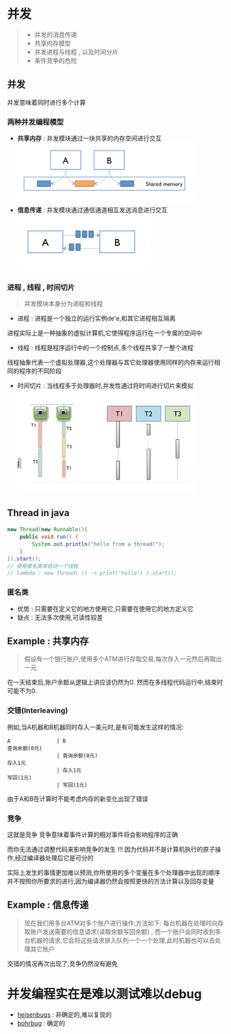 # 并发
> - 并发的消息传递
> - 共享内存模型
> - 并发进程与线程 , 以及时间分片
> - 条件竞争的危险

## 并发
并发意味着同时进行多个计算

### 两种并发编程模型
- **共享内存** : 并发模块通过一块共享的内存空间进行交互
![](./images/2023-11-20-20-01-22.png)
- **信息传递** : 并发模块通过通信通道相互发送消息进行交互
![](./images/2023-11-20-20-02-57.png)

### 进程 , 线程  , 时间切片
> 并发模块本身分为进程和线程

- 进程 : 进程是一个独立的运行实例de'e,和其它进程相互隔离

进程实际上是一种抽象的虚拟计算机,它使得程序运行在一个专属的空间中

- 线程 : 线程是程序运行中的一个控制点,多个线程共享了一整个进程

线程抽象代表一个虚拟处理器,这个处理器与其它处理器使用同样的内存来运行相同的程序的不同阶段

- 时间切片 : 当线程多于处理器时,并发性通过将时间进行切片来模拟
![](./images/2023-11-20-20-18-13.png)

## Thread in java
```java
new Thread(new Runnable(){
    public void run() {
        System.out.println("hello from a thread!");
    }
}).start();
// 使用匿名类来启动一个线程
// lambda : new Thread( () -> print("hello") ).start();
```
### 匿名类
- 优势 : 只需要在定义它的地方使用它,只需要在使用它的地方定义它
- 缺点 : 无法多次使用,可读性较差

## Example : 共享内存
> 假设有一个银行账户,使用多个ATM进行存取交易,每次存入一元然后再取出一元

在一天结束后,账户余额从逻辑上讲应该仍然为0.
然而在多线程代码运行中,结束时可能不为0.

### 交错(Interleaving)
例如,当A机器和B机器同时存入一美元时,是有可能发生这样的情况:
```
A               | B
查询余额(0元)    
                | 查询余额(0元)
存入1元          
                | 存入1元
写回(1元)       
                | 写回(1元)
```
由于A和B在计算时不能考虑内存的新变化出现了错误

### 竞争
这就是竞争
竞争意味着事件计算的相对事件将会影响程序的正确

而你无法通过调整代码来影响竞争的发生 !!!
因为代码并不是计算机执行的原子操作,经过编译器处理后它是可分的

实际上发生的事情更加难以预测,你所使用的多个变量在多个处理器中出现的顺序并不按照你所要求的进行,因为编译器仍然会按照更快的方法计算以及回存变量

## Example : 信息传递
> 现在我们用多台ATM对多个账户进行操作,方法如下:
> 每台机器在处理时向存取账户发送需要的信息请求(读取余额写回余额) , 而一个账户会同时收到多台机器的请求,它会将这些请求排入队列一个一个处理,此时机器也可以去处理其它账户

交错的情况再次出现了,竞争仍然没有避免

# 并发编程实在是难以测试难以debug
- [heisenbugs](https://en.wikipedia.org/wiki/Heisenbug) : 非确定的,难以复现的
- [bohrbug]() : 确定的

